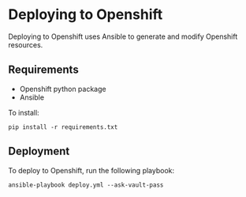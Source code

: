 # Deploying to Openshift

Deploying to Openshift uses Ansible to generate and modify Openshift resources.

## Requirements

 * Openshift python package
 * Ansible

To install:

    pip install -r requirements.txt

## Deployment

To deploy to Openshift, run the following playbook:

    ansible-playbook deploy.yml --ask-vault-pass
